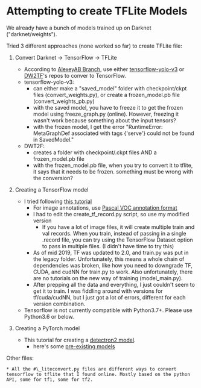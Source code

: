# Attempting to create TFLite Models

We already have a bunch of models trained up on Darknet ("darknet/weights"). 

Tried 3 different approaches (none worked so far) to create TFLite file:

1. Convert Darknet -> TensorFlow -> TFLite
    
    * According to [AlexeyAB Branch](https://github.com/AlexeyAB/darknet#yolo-v3-in-other-frameworks), use either [tensorflow-yolo-v3](https://github.com/mystic123/tensorflow-yolo-v3) or [DW2TF](https://github.com/jinyu121/DW2TF)'s repos to conver to TensorFlow.
    * tensorflow-yolo-v3:
        - can either make a "saved_model" folder with checkpoint/ckpt files (convert_weights.py), or create a frozen_model.pb file (convert_weights_pb.py)
        - with the saved model, you have to freeze it to get the frozen model using freeze_graph.py (online). However, freezing it wasn't work because something about the input tensors?
        - with the frozen model, I get the error "RuntimeError: MetaGraphDef associated with tags {'serve'} could not be found in SavedModel."
    * DWT2F:
        - creates a folder with checkpoint/.ckpt files AND a frozen_model.pb file
        - with the frozen_model.pb file, when you try to convert it to tflite, it says that it needs to be frozen. something must be wrong with the conversion?

2. Creating a TensorFlow model

    * I tried following [this tutorial](https://towardsdatascience.com/custom-object-detection-using-tensorflow-from-scratch-e61da2e10087)
        - For image annotations, use [Pascal VOC annotation format](https://gist.github.com/Prasad9/30900b0ef1375cc7385f4d85135fdb44)
        - I had to edit the create\_tf\_record.py script, so use my modified version
            - If you have a lot of image files, it will create multiple train and val records. When you train, instead of passing in a single .record file, you can try using the TensorFlow Dataset option to pass in multiple files. (I didn't have time to try this)
        - As of mid 2019, TF was updated to 2.0, and train.py was put in the legacy folder. Unfortunately, this means a whole chain of dependencies was broken, like how you need to downgrade TF, CUDA, and cudNN for train.py to work. Also unfortunately, there are no tutorials on the new way of training (model_main.py). 
        - After prepping all the data and everything, I just couldn't seem to get it to train. I was fiddling around with versions for tf/cuda/cudNN, but I just got a lot of errors, different for each version combination.
    * Tensorflow is not currently compatible with Python3.7+. Please use Python3.6 or below.

3. Creating a PyTorch model

    * This tutorial for creating a [detectron2 model](https://gilberttanner.com/blog/detectron-2-object-detection-with-pytorch).
        - here's some [pre-existing models](https://modelzoo.co/model/detectron-models-for-object-detection)


Other files:

    * All the #\_liteconvert.py files are different ways to convert tensorflow to tflite that I found online. Mostly based on the python API, some for tf1, some for tf2.



